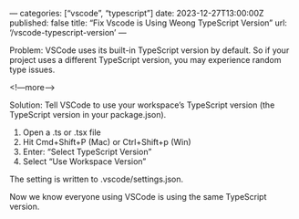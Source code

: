 —
categories: [“vscode”, “typescript”]
date: 2023-12-27T13:00:00Z
published: false
title: “Fix Vscode is Using Weong TypeScript Version”
url: ‘/vscode-typescript-version’
—

Problem: VSCode uses its built-in TypeScript version by default. So if your project uses a different TypeScript version, you may experience random type issues.

<!—more—>

Solution: Tell VSCode to use your workspace’s TypeScript version (the TypeScript version in your package.json).

1. Open a .ts or .tsx file
2. Hit Cmd+Shift+P (Mac) or Ctrl+Shift+p (Win)
3. Enter: “Select TypeScript Version”
4. Select “Use Workspace Version”

The setting is written to .vscode/settings.json.

Now we know everyone using VSCode is using the same TypeScript version. 


